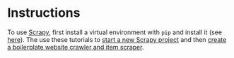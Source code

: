 Instructions
==============

To use [Scrapy](http://doc.scrapy.org/en/latest/index.html), first install a virtual environment with `pip` and install it (see [here](http://docs.python-guide.org/en/latest/dev/virtualenvs/)).
The use these tutorials to [start a new Scrapy project](https://realpython.com/blog/python/web-scraping-with-scrapy-and-mongodb/) and then [create a boilerplate website crawler and item scraper](https://realpython.com/blog/python/web-scraping-and-crawling-with-scrapy-and-mongodb/).
